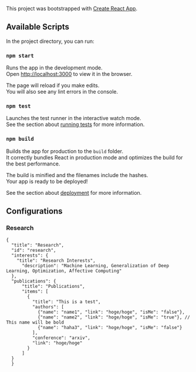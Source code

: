 This project was bootstrapped with [Create React App](https://github.com/facebook/create-react-app).

## Available Scripts

In the project directory, you can run:

### `npm start`

Runs the app in the development mode.<br />
Open [http://localhost:3000](http://localhost:3000) to view it in the browser.

The page will reload if you make edits.<br />
You will also see any lint errors in the console.

### `npm test`

Launches the test runner in the interactive watch mode.<br />
See the section about [running tests](https://facebook.github.io/create-react-app/docs/running-tests) for more information.

### `npm build`

Builds the app for production to the `build` folder.<br />
It correctly bundles React in production mode and optimizes the build for the best performance.

The build is minified and the filenames include the hashes.<br />
Your app is ready to be deployed!

See the section about [deployment](https://facebook.github.io/create-react-app/docs/deployment) for more information.

## Configurations

### Research
```
{
  "title": "Research",
  "id": "research",
  "interests": {
    "title": "Research Interests",
      "description": "Machine Learning, Generalization of Deep Learning, Optimization, Affective Computing"
  },
  "publications": {
      "title": "Publications",
      "items": [
        {
          "title": "This is a test",
          "authors": [
            {"name": "name1", "link": "hoge/hoge", "isMe": "false"}, 
            {"name": "name2", "link": "hoge/hoge", "isMe": "true"}, // This name will be bold
            {"name": "haha3", "link": "hoge/hoge", "isMe": "false"}
          ],
          "conference": "arxiv",
          "link": "hoge/hoge"
        }
      ]
  }
  }
```
